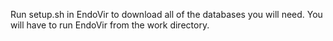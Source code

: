 Run setup.sh in EndoVir to download all of the databases you will need. You will have to run EndoVir from the work directory.